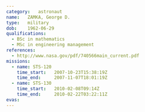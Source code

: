 ```yaml
---
category:	astronaut
name:	ZAMKA, George D.
type:	military
dob:	1962-06-29
qualifications:
  - BSc in mathematics
  - MSc in engineering management
references:
  - http://www.nasa.gov/pdf/740566main_current.pdf
missions:
  - name: STS-120
    time_start:   2007-10-23T15:38:19Z
    time_end:     2007-11-07T18:01:19Z
  - name: STS-130
    time_start:   2010-02-08T09:14Z
    time_end:     2010-02-22T03:22:11Z
evas:
---
```

